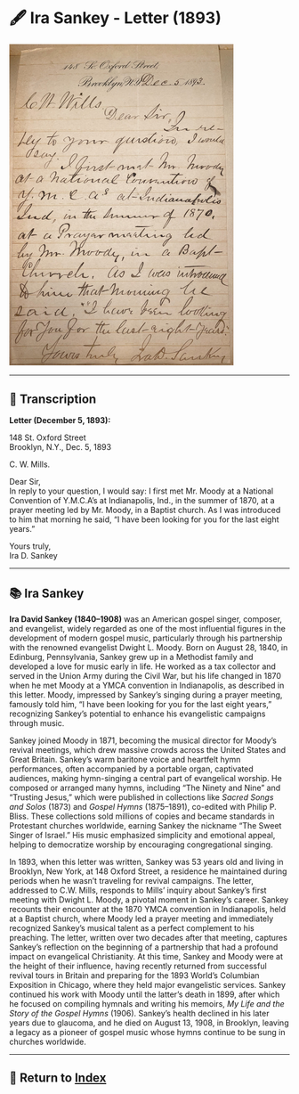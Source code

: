 # 🖋️ Ira Sankey - Letter (1893)

<a href="assets/Ira_Sankey_Letter.jpg" target="_blank">
  <img src="assets/Ira_Sankey_Letter.jpg" alt="Ira Sankey Letter" style="max-width: 80%; height: auto;"/>
</a>

---

## 📜 Transcription

**Letter (December 5, 1893):**  

148 St. Oxford Street  
Brooklyn, N.Y., Dec. 5, 1893  

C. W. Mills.  

Dear Sir,  
In reply to your question, I would say: I first met Mr. Moody at a National Convention of Y.M.C.A’s at Indianapolis, Ind., in the summer of 1870, at a prayer meeting led by Mr. Moody, in a Baptist church. As I was introduced to him that morning he said, “I have been looking for you for the last eight years.”  

Yours truly,  
Ira D. Sankey  

---

## 📚 Ira Sankey

**Ira David Sankey (1840–1908)** was an American gospel singer, composer, and evangelist, widely regarded as one of the most influential figures in the development of modern gospel music, particularly through his partnership with the renowned evangelist Dwight L. Moody. Born on August 28, 1840, in Edinburg, Pennsylvania, Sankey grew up in a Methodist family and developed a love for music early in life. He worked as a tax collector and served in the Union Army during the Civil War, but his life changed in 1870 when he met Moody at a YMCA convention in Indianapolis, as described in this letter. Moody, impressed by Sankey’s singing during a prayer meeting, famously told him, “I have been looking for you for the last eight years,” recognizing Sankey’s potential to enhance his evangelistic campaigns through music.

Sankey joined Moody in 1871, becoming the musical director for Moody’s revival meetings, which drew massive crowds across the United States and Great Britain. Sankey’s warm baritone voice and heartfelt hymn performances, often accompanied by a portable organ, captivated audiences, making hymn-singing a central part of evangelical worship. He composed or arranged many hymns, including “The Ninety and Nine” and “Trusting Jesus,” which were published in collections like *Sacred Songs and Solos* (1873) and *Gospel Hymns* (1875–1891), co-edited with Philip P. Bliss. These collections sold millions of copies and became standards in Protestant churches worldwide, earning Sankey the nickname “The Sweet Singer of Israel.” His music emphasized simplicity and emotional appeal, helping to democratize worship by encouraging congregational singing.

In 1893, when this letter was written, Sankey was 53 years old and living in Brooklyn, New York, at 148 Oxford Street, a residence he maintained during periods when he wasn’t traveling for revival campaigns. The letter, addressed to C.W. Mills, responds to Mills’ inquiry about Sankey’s first meeting with Dwight L. Moody, a pivotal moment in Sankey’s career. Sankey recounts their encounter at the 1870 YMCA convention in Indianapolis, held at a Baptist church, where Moody led a prayer meeting and immediately recognized Sankey’s musical talent as a perfect complement to his preaching. The letter, written over two decades after that meeting, captures Sankey’s reflection on the beginning of a partnership that had a profound impact on evangelical Christianity. At this time, Sankey and Moody were at the height of their influence, having recently returned from successful revival tours in Britain and preparing for the 1893 World’s Columbian Exposition in Chicago, where they held major evangelistic services. Sankey continued his work with Moody until the latter’s death in 1899, after which he focused on compiling hymnals and writing his memoirs, *My Life and the Story of the Gospel Hymns* (1906). Sankey’s health declined in his later years due to glaucoma, and he died on August 13, 1908, in Brooklyn, leaving a legacy as a pioneer of gospel music whose hymns continue to be sung in churches worldwide.

---

## 🔗 Return to [Index](index.md)